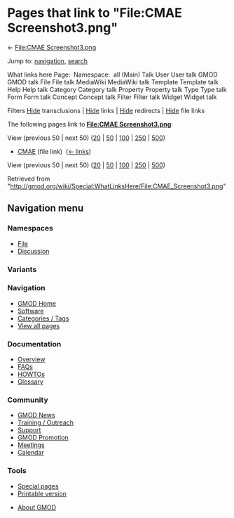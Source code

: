 <div id="mw-page-base" class="noprint">

</div>

<div id="mw-head-base" class="noprint">

</div>

<div id="content" class="mw-body" role="main">

<span id="top"></span>

<div id="mw-js-message" style="display:none;">

</div>



# <span dir="auto">Pages that link to "File:CMAE Screenshot3.png"</span>

<div id="bodyContent">

<div id="contentSub">

← [File:CMAE
Screenshot3.png](/wiki/File:CMAE_Screenshot3.png "File:CMAE Screenshot3.png")

</div>

<div id="jump-to-nav" class="mw-jump">

Jump to: [navigation](#mw-navigation), [search](#p-search)

</div>

<div id="mw-content-text">

What links here Page:  Namespace:  all (Main) Talk User User talk GMOD
GMOD talk File File talk MediaWiki MediaWiki talk Template Template talk
Help Help talk Category Category talk Property Property talk Type Type
talk Form Form talk Concept Concept talk Filter Filter talk Widget
Widget talk

Filters
[Hide](/mediawiki/index.php?title=Special:WhatLinksHere/File:CMAE_Screenshot3.png&hidetrans=1 "Special:WhatLinksHere/File:CMAE Screenshot3.png")
transclusions \|
[Hide](/mediawiki/index.php?title=Special:WhatLinksHere/File:CMAE_Screenshot3.png&hidelinks=1 "Special:WhatLinksHere/File:CMAE Screenshot3.png")
links \|
[Hide](/mediawiki/index.php?title=Special:WhatLinksHere/File:CMAE_Screenshot3.png&hideredirs=1 "Special:WhatLinksHere/File:CMAE Screenshot3.png")
redirects \|
[Hide](/mediawiki/index.php?title=Special:WhatLinksHere/File:CMAE_Screenshot3.png&hideimages=1 "Special:WhatLinksHere/File:CMAE Screenshot3.png")
file links

The following pages link to **[File:CMAE
Screenshot3.png](/wiki/File:CMAE_Screenshot3.png "File:CMAE Screenshot3.png")**:

View (previous 50 \| next 50)
([20](/mediawiki/index.php?title=Special:WhatLinksHere/File:CMAE_Screenshot3.png&limit=20 "Special:WhatLinksHere/File:CMAE Screenshot3.png")
\|
[50](/mediawiki/index.php?title=Special:WhatLinksHere/File:CMAE_Screenshot3.png&limit=50 "Special:WhatLinksHere/File:CMAE Screenshot3.png")
\|
[100](/mediawiki/index.php?title=Special:WhatLinksHere/File:CMAE_Screenshot3.png&limit=100 "Special:WhatLinksHere/File:CMAE Screenshot3.png")
\|
[250](/mediawiki/index.php?title=Special:WhatLinksHere/File:CMAE_Screenshot3.png&limit=250 "Special:WhatLinksHere/File:CMAE Screenshot3.png")
\|
[500](/mediawiki/index.php?title=Special:WhatLinksHere/File:CMAE_Screenshot3.png&limit=500 "Special:WhatLinksHere/File:CMAE Screenshot3.png"))

- [CMAE](/wiki/CMAE "CMAE") (file link) ‎
  <span class="mw-whatlinkshere-tools">([←
  links](/mediawiki/index.php?title=Special:WhatLinksHere&target=CMAE "Special:WhatLinksHere"))</span>

View (previous 50 \| next 50)
([20](/mediawiki/index.php?title=Special:WhatLinksHere/File:CMAE_Screenshot3.png&limit=20 "Special:WhatLinksHere/File:CMAE Screenshot3.png")
\|
[50](/mediawiki/index.php?title=Special:WhatLinksHere/File:CMAE_Screenshot3.png&limit=50 "Special:WhatLinksHere/File:CMAE Screenshot3.png")
\|
[100](/mediawiki/index.php?title=Special:WhatLinksHere/File:CMAE_Screenshot3.png&limit=100 "Special:WhatLinksHere/File:CMAE Screenshot3.png")
\|
[250](/mediawiki/index.php?title=Special:WhatLinksHere/File:CMAE_Screenshot3.png&limit=250 "Special:WhatLinksHere/File:CMAE Screenshot3.png")
\|
[500](/mediawiki/index.php?title=Special:WhatLinksHere/File:CMAE_Screenshot3.png&limit=500 "Special:WhatLinksHere/File:CMAE Screenshot3.png"))

</div>

<div class="printfooter">

Retrieved from
"<http://gmod.org/wiki/Special:WhatLinksHere/File:CMAE_Screenshot3.png>"

</div>

<div id="catlinks" class="catlinks catlinks-allhidden">

</div>

<div class="visualClear">

</div>

</div>

</div>

<div id="mw-navigation">

## Navigation menu

<div id="mw-head">



<div id="left-navigation">

<div id="p-namespaces" class="vectorTabs" role="navigation"
aria-labelledby="p-namespaces-label">

### Namespaces

- <span id="ca-nstab-image"><a href="/wiki/File:CMAE_Screenshot3.png" accesskey="c"
  title="View the file page [c]">File</a></span>
- <span id="ca-talk"><a
  href="/mediawiki/index.php?title=File_talk:CMAE_Screenshot3.png&amp;action=edit&amp;redlink=1"
  accesskey="t"
  title="Discussion about the content page [t]">Discussion</a></span>

</div>

<div id="p-variants" class="vectorMenu emptyPortlet" role="navigation"
aria-labelledby="p-variants-label">

### 

### Variants[](#)

<div class="menu">

</div>

</div>

</div>





</div>

</div>

</div>

<div id="mw-panel">

<div id="p-logo" role="banner">

<a href="/wiki/Main_Page"
style="background-image: url(http://gmod.org/images/GMOD-cogs.png);"
title="Visit the main page"></a>

</div>

<div id="p-Navigation" class="portal" role="navigation"
aria-labelledby="p-Navigation-label">

### Navigation

<div class="body">

- <span id="n-GMOD-Home">[GMOD Home](/wiki/Main_Page)</span>
- <span id="n-Software">[Software](/wiki/GMOD_Components)</span>
- <span id="n-Categories-.2F-Tags">[Categories /
  Tags](/wiki/Categories)</span>
- <span id="n-View-all-pages">[View all
  pages](/wiki/Special:AllPages)</span>

</div>

</div>

<div id="p-Documentation" class="portal" role="navigation"
aria-labelledby="p-Documentation-label">

### Documentation

<div class="body">

- <span id="n-Overview">[Overview](/wiki/Overview)</span>
- <span id="n-FAQs">[FAQs](/wiki/Category:FAQ)</span>
- <span id="n-HOWTOs">[HOWTOs](/wiki/Category:HOWTO)</span>
- <span id="n-Glossary">[Glossary](/wiki/Glossary)</span>

</div>

</div>

<div id="p-Community" class="portal" role="navigation"
aria-labelledby="p-Community-label">

### Community

<div class="body">

- <span id="n-GMOD-News">[GMOD News](/wiki/GMOD_News)</span>
- <span id="n-Training-.2F-Outreach">[Training /
  Outreach](/wiki/Training_and_Outreach)</span>
- <span id="n-Support">[Support](/wiki/Support)</span>
- <span id="n-GMOD-Promotion">[GMOD
  Promotion](/wiki/GMOD_Promotion)</span>
- <span id="n-Meetings">[Meetings](/wiki/Meetings)</span>
- <span id="n-Calendar">[Calendar](/wiki/Calendar)</span>

</div>

</div>

<div id="p-tb" class="portal" role="navigation"
aria-labelledby="p-tb-label">

### Tools

<div class="body">

- <span id="t-specialpages"><a href="/wiki/Special:SpecialPages" accesskey="q"
  title="A list of all special pages [q]">Special pages</a></span>
- <span id="t-print"><a
  href="/mediawiki/index.php?title=Special:WhatLinksHere/File:CMAE_Screenshot3.png&amp;printable=yes"
  rel="alternate" accesskey="p"
  title="Printable version of this page [p]">Printable version</a></span>

</div>

</div>

</div>

</div>

<div id="footer" role="contentinfo">

- <span id="footer-places-about">[About
  GMOD](/wiki/GMOD:About "GMOD:About")</span>

<!-- -->






</div>
